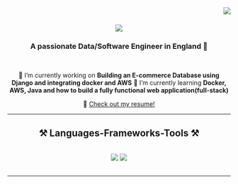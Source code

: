 <img align="right" src="https://visitor-badge.laobi.icu/badge?page_id=oluchinwade.oluchinwade" />

<h1 align="center">
    <img src="https://readme-typing-svg.herokuapp.com/?font=Righteous&size=35&center=true&vCenter=true&width=500&height=70&duration=4000&lines=Hi+There!+👋+😊;+I'm+Oluchukwu+Nwade!;" />
</h1>
<h3 align="center">A passionate Data/Software Engineer in England 🏴󠁧󠁢󠁥󠁮󠁧󠁿 </h3>

<br/>

<div align="center">
 
 🔭 I’m currently working on **Building an E-commerce Database using Django and integrating docker and AWS**
 🌱 I’m currently learning **Docker, AWS, Java and how to build a fully functional web application(full-stack)**

  📄 [Check out my resume!](Pearl%20Nwade's%20SWE%20CV.pdf)

  <hr/>
 
<h2 align="center">⚒️ Languages-Frameworks-Tools ⚒️</h2>
<br/>
<div align="center">
    <img src="https://skillicons.dev/icons?i=react,html,css,vscode,github,figma,r,aws,linux" />
    <img src="https://skillicons.dev/icons?i=nodejs,python,javascript,typescript,mysql,flask,django" /><br>
</div>

<br/>
<hr/>
